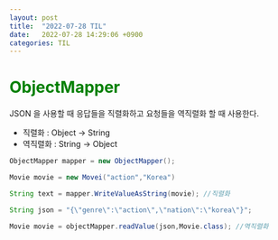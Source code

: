 ```yaml
---
layout: post
title:  "2022-07-28 TIL"
date:   2022-07-28 14:29:06 +0900
categories: TIL
---
```


<span style="color:green"> ObjectMapper </span>
===============================================

JSON 을 사용할 때 응답들을 직렬화하고 요청들을 역직렬화 할 때 사용한다.

- 직렬화 : Object -> String
- 역직렬화 : String -> Object

```java
ObjectMapper mapper = new ObjectMapper();

Movie movie = new Movei("action","Korea")

String text = mapper.WriteValueAsString(movie); //직렬화

String json = "{\"genre\":\"action\",\"nation\":\"korea\"}";

Movie movie = objectMapper.readValue(json,Movie.class); //역직렬화

```